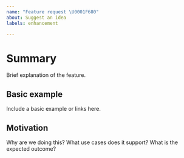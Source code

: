 ```yaml
---
name: "Feature request \U0001F680"
about: Suggest an idea
labels: enhancement

---
```


# Summary

Brief explanation of the feature.

## Basic example

Include a basic example or links here.

## Motivation

Why are we doing this? What use cases does it support? What is the expected outcome?
